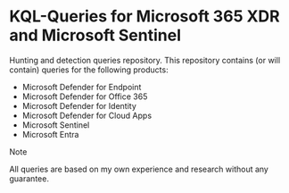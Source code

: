 # KQL-Queries for Microsoft 365 XDR and Microsoft Sentinel
Hunting and detection queries repository. This repository contains (or will contain) queries for the following products:

- Microsoft Defender for Endpoint
- Microsoft Defender for Office 365
- Microsoft Defender for Identity
- Microsoft Defender for Cloud Apps
- Microsoft Sentinel
- Microsoft Entra

> [!NOTE]
> All queries are based on my own experience and  research without any guarantee. 


